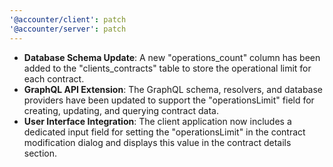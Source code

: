 ```yaml
---
'@accounter/client': patch
'@accounter/server': patch
---
```


- **Database Schema Update**: A new "operations_count" column has been added to the
  "clients_contracts" table to store the operational limit for each contract.
- **GraphQL API Extension**: The GraphQL schema, resolvers, and database providers have been updated
  to support the "operationsLimit" field for creating, updating, and querying contract data.
- **User Interface Integration**: The client application now includes a dedicated input field for
  setting the "operationsLimit" in the contract modification dialog and displays this value in the
  contract details section.
